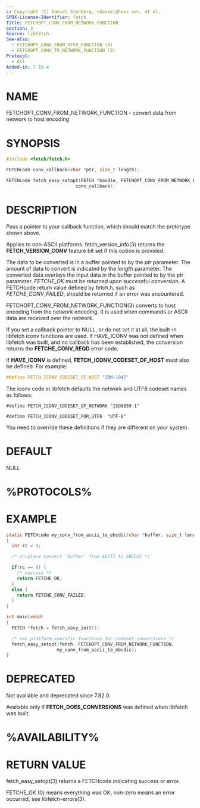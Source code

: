 ```yaml
---
c: Copyright (C) Daniel Stenberg, <daniel@haxx.se>, et al.
SPDX-License-Identifier: fetch
Title: FETCHOPT_CONV_FROM_NETWORK_FUNCTION
Section: 3
Source: libfetch
See-also:
  - FETCHOPT_CONV_FROM_UTF8_FUNCTION (3)
  - FETCHOPT_CONV_TO_NETWORK_FUNCTION (3)
Protocol:
  - All
Added-in: 7.15.4
---
```


# NAME

FETCHOPT_CONV_FROM_NETWORK_FUNCTION - convert data from network to host encoding

# SYNOPSIS

~~~c
#include <fetch/fetch.h>

FETCHcode conv_callback(char *ptr, size_t length);

FETCHcode fetch_easy_setopt(FETCH *handle, FETCHOPT_CONV_FROM_NETWORK_FUNCTION,
                          conv_callback);
~~~

# DESCRIPTION

Pass a pointer to your callback function, which should match the prototype
shown above.

Applies to non-ASCII platforms. fetch_version_info(3) returns the
**FETCH_VERSION_CONV** feature bit set if this option is provided.

The data to be converted is in a buffer pointed to by the *ptr* parameter.
The amount of data to convert is indicated by the *length* parameter. The
converted data overlays the input data in the buffer pointed to by the ptr
parameter. *FETCHE_OK* must be returned upon successful conversion. A
FETCHcode return value defined by fetch.h, such as *FETCHE_CONV_FAILED*,
should be returned if an error was encountered.

FETCHOPT_CONV_FROM_NETWORK_FUNCTION(3) converts to host encoding from the
network encoding. It is used when commands or ASCII data are received over the
network.

If you set a callback pointer to NULL, or do not set it at all, the built-in
libfetch iconv functions are used. If HAVE_ICONV was not defined when libfetch
was built, and no callback has been established, the conversion returns the
**FETCHE_CONV_REQD** error code.

If **HAVE_ICONV** is defined, **FETCH_ICONV_CODESET_OF_HOST** must also be
defined. For example:

~~~c
#define FETCH_ICONV_CODESET_OF_HOST "IBM-1047"
~~~

The iconv code in libfetch defaults the network and UTF8 codeset names as
follows:

~~~
#define FETCH_ICONV_CODESET_OF_NETWORK "ISO8859-1"

#define FETCH_ICONV_CODESET_FOR_UTF8  "UTF-8"
~~~

You need to override these definitions if they are different on your system.

# DEFAULT

NULL

# %PROTOCOLS%

# EXAMPLE

~~~c
static FETCHcode my_conv_from_ascii_to_ebcdic(char *buffer, size_t length)
{
  int rc = 0;

  /* in-place convert 'buffer' from ASCII to EBCDIC */

  if(rc == 0) {
    /* success */
    return FETCHE_OK;
  }
  else {
    return FETCHE_CONV_FAILED;
  }
}

int main(void)
{
  FETCH *fetch = fetch_easy_init();

  /* use platform-specific functions for codeset conversions */
  fetch_easy_setopt(fetch, FETCHOPT_CONV_FROM_NETWORK_FUNCTION,
                   my_conv_from_ascii_to_ebcdic);
}
~~~

# DEPRECATED

Not available and deprecated since 7.82.0.

Available only if **FETCH_DOES_CONVERSIONS** was defined when libfetch was
built.

# %AVAILABILITY%

# RETURN VALUE

fetch_easy_setopt(3) returns a FETCHcode indicating success or error.

FETCHE_OK (0) means everything was OK, non-zero means an error occurred, see
libfetch-errors(3).
